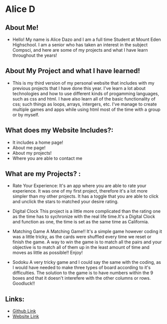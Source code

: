 # Alice D
## About Me!
- Hello! My name is Alice Dazo and I am a full time Student at Mount Eden Highschool. I am a senior who has taken an interest in the subject Compsci, and here are some of my projects and what I have learn throughout the years!
## About My Project and what I have learned!
- This is my third version of my personal website that includes with my previous projects that I have done this year. I've learn a lot about technologies and how to use different kinds of progamming languages, such as css and html. I have also learn all of the basic functionality of css; such things as loops, arrays, intergers, etc. I've manage to create multiple games and apps while using html most of the time with a group or by myself.

## What does my Website Includes?: 
- It includes a home page!
- About me page!
- About my projects!
- Where you are able to contact me

## What are my Projects? :
- Rate Your Experience:
It's an app where you are able to rate your experience. It was one of my first project, therefore it's a lot more simpler than my other projects. It has a toggle that you are able to click and unclick the stars to matched your desire rating.


- Digital Clock
This project is a little more complicated than the rating one as the time has to sychronize with the real life time.It's a Digital Clock and function as one, the time is set as the same time as California.


- Matching Game
A Matching Game!! It's a simple game however coding it was a little tricky, as the cards were shuffled every time we reset or finish the game. A way to win the game is to match all the pairs and your objective is to match all of them up in the least amount of time and moves as little as possible!! Enjoy!


- Sodoku
A very tricky game and I could say the same with the coding, as I would have needed to make three types of board according to it's difficulties. The solution to the game is to have numbers within the 9 boxes and that it doesn't interefere with the other columns or rows. Goodluck!!

## Links: 

- [Github Link](https://github.com/alicedazp/Final-Project---Personal-Portfolio.git)
- [Website Link](https://alicedazp.github.io/Final-Project---Personal-Portfolio/)
